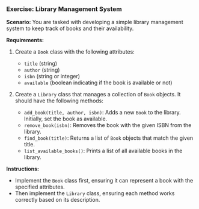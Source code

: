 
### Exercise: Library Management System

**Scenario:**
You are tasked with developing a simple library management system to keep track of books and their availability.

**Requirements:**
1. Create a `Book` class with the following attributes:
   - `title` (string)
   - `author` (string)
   - `isbn` (string or integer)
   - `available` (boolean indicating if the book is available or not)

2. Create a `Library` class that manages a collection of `Book` objects. It should have the following methods:
   - `add_book(title, author, isbn)`: Adds a new `Book` to the library. Initially, set the book as available.
   - `remove_book(isbn)`: Removes the book with the given ISBN from the library.
   - `find_book(title)`: Returns a list of `Book` objects that match the given title.
   - `list_available_books()`: Prints a list of all available books in the library.

**Instructions:**
- Implement the `Book` class first, ensuring it can represent a book with the specified attributes.
- Then implement the `Library` class, ensuring each method works correctly based on its description.
